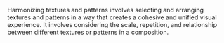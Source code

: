 Harmonizing textures and patterns involves selecting and arranging textures and patterns in a way that creates a cohesive and unified visual experience. It involves considering the scale, repetition, and relationship between different textures or patterns in a composition.